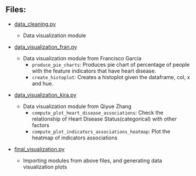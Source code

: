 ## Files:
- [data_cleaning.py](./data_cleaning.py)
  - Data visualization module
- [data_visualization_fran.py](./data_visualization_fran.py)  
  - Data visualization module from Francisco Garcia
    - `produce_pie_charts`: Produces pie chart of percentage of people with
    the feature indicators that have heart disease.
    - `create_histoplot`: Creates a histoplot given the dataframe, col, x and hue.

- [data_visualization_kira.py](./data_visualization_kira.py)
  - Data visualization module from Qiyue Zhang
    - `compute_plot_heart_disease_associations`: Check the relationship of Heart Disease Status(categorical) with other factors
    - `compute_plot_indicators_associations_heatmap`: Plot the heatmap of indicators associations
- [final_visualization.py](./final_visualization.py)
  - Importing modules from above files, and generating data visualization plots